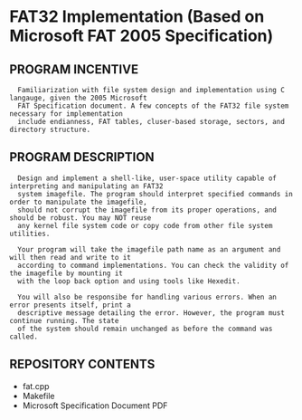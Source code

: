 # FAT32 Implementation (Based on Microsoft FAT 2005 Specification)

## PROGRAM INCENTIVE
      Familiarization with file system design and implementation using C langauge, given the 2005 Microsoft 
      FAT Specification document. A few concepts of the FAT32 file system necessary for implementation 
      include endianness, FAT tables, cluser-based storage, sectors, and directory structure.
      
## PROGRAM DESCRIPTION
      Design and implement a shell-like, user-space utility capable of interpreting and manipulating an FAT32
      system imagefile. The program should interpret specified commands in order to manipulate the imagefile,
      should not corrupt the imagefile from its proper operations, and should be robust. You may NOT reuse 
      any kernel file system code or copy code from other file system utilities. 

      Your program will take the imagefile path name as an argument and will then read and write to it 
      according to command implementations. You can check the validity of the imagefile by mounting it 
      with the loop back option and using tools like Hexedit.  

      You will also be responsibe for handling various errors. When an error presents itself, print a 
      descriptive message detailing the error. However, the program must continue running. The state 
      of the system should remain unchanged as before the command was called.
      
## REPOSITORY CONTENTS
- fat.cpp
- Makefile
- Microsoft Specification Document PDF
